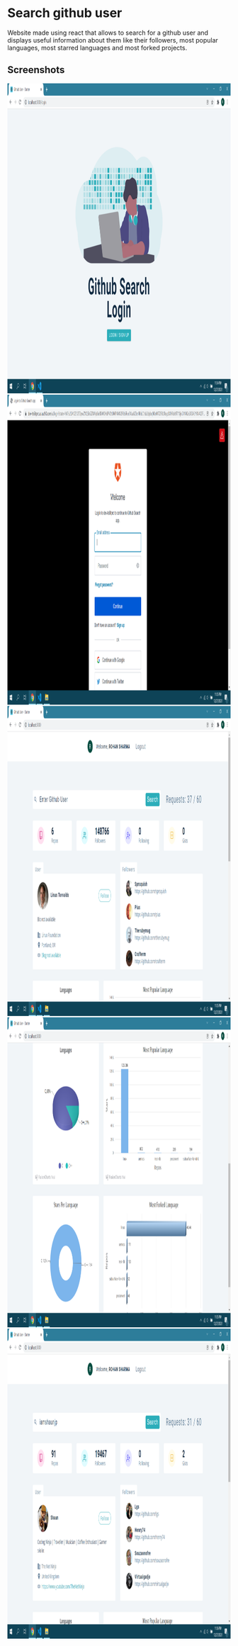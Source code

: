 # Search github user

Website made using react that allows to search for a github user and displays useful information about them like their followers, most popular languages, most starred languages and most forked projects.

## Screenshots

<img src="screenshots/1.png" height="700" width="700">

<img src="screenshots/2.png" height="700" width="700">

<img src="screenshots/3.png" height="700" width="700">

<img src="screenshots/4.png" height="700" width="700">

<img src="screenshots/5.png" height="700" width="700">
